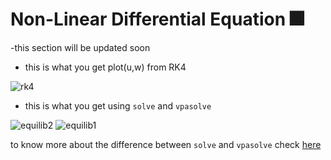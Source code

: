 # Non-Linear Differential Equation 🎆
-this section will be updated soon


- this is what you get plot(u,w) from RK4


![rk4](https://user-images.githubusercontent.com/39788520/125199321-50da2980-e283-11eb-8989-28985835a372.jpg)


- this is what you get using `solve` and `vpasolve`


![equilib2](https://user-images.githubusercontent.com/39788520/125199338-6a7b7100-e283-11eb-8d25-877c5e6a51ca.jpg)
![equilib1](https://user-images.githubusercontent.com/39788520/125199340-6b140780-e283-11eb-9f54-41f9b2853745.jpg)

to know more about the difference between `solve` and `vpasolve` check [here](https://in.mathworks.com/help/symbolic/select-numeric-or-symbolic-solver.html)
